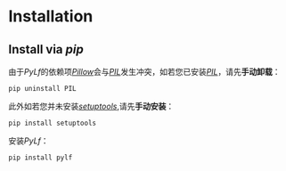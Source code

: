 # Installation

## Install via *pip*
由于*PyLf*的依赖项[*Pillow*][Pillow-homepage]会与[*PIL*][PIL-homepage]发生冲突，如若您已安装[*PIL*][PIL-homepage]，请先**手动卸载**：

    pip uninstall PIL

此外如若您并未安装[*setuptools*][setuptools-homepage],请先**手动安装**：

    pip install setuptools

安装*PyLf*：

    pip install pylf

[PIL-homepage]: http://www.pythonware.com/products/pil/
[Pillow-homepage]: https://python-pillow.org/
[setuptools-homepage]: https://pypi.python.org/pypi/setuptools